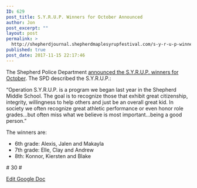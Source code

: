 ```yaml
---
ID: 629
post_title: S.Y.R.U.P. Winners for October Announced
author: Jon
post_excerpt: ""
layout: post
permalink: >
  http://shepherdjournal.shepherdmaplesyrupfestival.com/s-y-r-u-p-winners-for-october-announced
published: true
post_date: 2017-11-15 22:17:46
---
```

The Shepherd Police Department <a href="https://www.facebook.com/permalink.php?story_fbid=1727695993915628&amp;id=205632619455314">announced the S.Y.R.U.P. winners for October</a>. The SPD described the S.Y.R.U.P.:

“Operation S.Y.R.U.P. is a program we began last year in the Shepherd Middle School. The goal is to recognize those that exhibit great citizenship, integrity, willingness to help others and just be an overall great kid. In society we often recognize great athletic performance or even honor role grades...but often miss what we believe is most important...being a good person.”

The winners are:
<ul>
 	<li>6th grade: Alexis, Jalen and Makayla</li>
 	<li>7th grade: Elle, Clay and Andrew</li>
 	<li>8th: Konnor, Kiersten and Blake</li>
</ul>
# 30 #

<a href="https://docs.google.com/document/d/1MSp09kvlK1lF5x34WD7x0YGAMFqzGXbhwc9Q3Wq9hBA/edit?usp=sharing">Edit Google Doc</a>